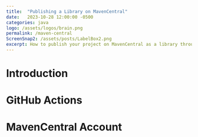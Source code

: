 ```yaml
---
title:  "Publishing a Library on MavenCentral"
date:   2023-10-28 12:00:00 -0500
categories: java
logo: /assets/logos/brain.png
permalink: /maven-central
ScreenSnap2: /assets/posts/LabelBox2.png
excerpt: How to publish your project on MavenCentral as a library through github
---
```


# Introduction

# GitHub Actions

# MavenCentral Account




